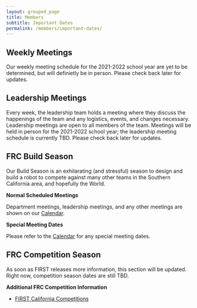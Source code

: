 ```yaml
---
layout: grouped_page
title: Members
subtitle: Important Dates
permalink: /members/important-dates/
---
```


## Weekly Meetings

Our weekly meeting schedule for the 2021-2022 school year are yet to be determined, but will definietly be in person. Please check back later for updates. 

<!-- 
This year, our meetings are all currently online and held through Slack, Google Meet, and/or Discord. See our calendar for specific dates!
However, we have just been allowed to meet on the CCA campus in our workshop! Visit the Members page for the Reopening Plan and requirements.
During a normal year, preseason (which runs from fall to the beginning of winter break), our team meets on Mondays, Thursdays, and Fridays from 3:00 pm - 6:00 pm to further our skills, work on build projects, plan events, and more. Check out our calendar for specifics.
-->

## Leadership Meetings

Every week, the leadership team holds a meeting where they discuss the happenings of the team and any logistics, events, and changes necessary. Leadership meetings are open to all members of the team. Meetings will be held in person for the 2021-2022 school year; the leadership meeting schedule is currently TBD. Please check back later for updates. 

<!--
**Leadership Tentative Self-Nominations Open:** May 4th, 2021

**Leadership Self-Nominations Close:** May 20th, 2021

**Election Day:** TBD, 2021
-->

## FRC Build Season

Our Build Season is an exhilarating (and stressful) season to design and build a robot to compete against many other teams in the Southern California area, and hopefully the World.
<!--
For the 2020-2021 school year, Build Season/Kickoff begins on Saturday, January 8, 2022 at 10:00 AM Eastern Time (ET), or 7:00 AM PST, with the game reveal. 
-->

**Normal Scheduled Meetings**  

Department meetings, leadership meetings, and any other meetings are shown on our [Calendar](http://team3128.org/members/calendar).

**Special Meeting Dates**  

Please refer to the [Calendar](http://team3128.org/members/calendar) for any special meeting dates.

## FRC Competition Season

As soon as FIRST releases more information, this section will be updated. Right now, competition season dates are still TBD.

**Additional FRC Competition Information**
+ [FIRST California Competitions](http://cafirst.org/programs/first-robotics-competition/)
